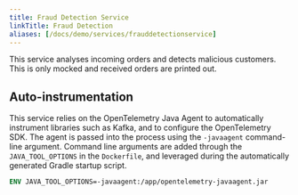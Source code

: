 ```yaml
---
title: Fraud Detection Service
linkTitle: Fraud Detection
aliases: [/docs/demo/services/frauddetectionservice]
---
```


This service analyses incoming orders and detects malicious customers. This is
only mocked and received orders are printed out.

## Auto-instrumentation

This service relies on the OpenTelemetry Java Agent to automatically instrument
libraries such as Kafka, and to configure the OpenTelemetry SDK. The agent is
passed into the process using the `-javaagent` command-line argument. Command
line arguments are added through the `JAVA_TOOL_OPTIONS` in the `Dockerfile`,
and leveraged during the automatically generated Gradle startup script.

```dockerfile
ENV JAVA_TOOL_OPTIONS=-javaagent:/app/opentelemetry-javaagent.jar
```
